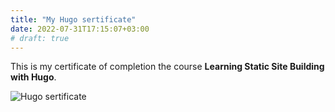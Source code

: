 ```yaml
---
title: "My Hugo sertificate"
date: 2022-07-31T17:15:07+03:00
# draft: true
---
```


This is my certificate of completion the course **Learning Static Site Building with Hugo**.

![Hugo sertificate](/img/certificate.png)

